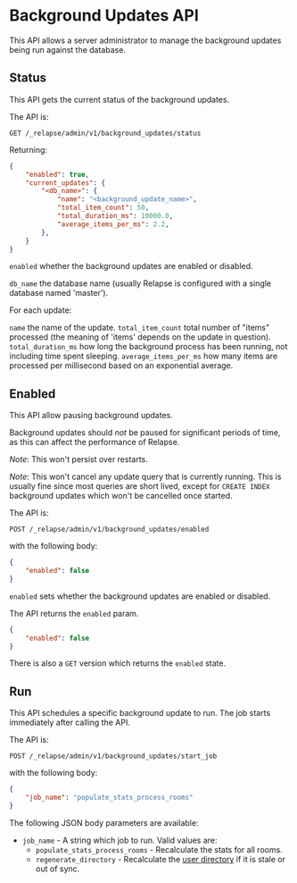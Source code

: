 # Background Updates API

This API allows a server administrator to manage the background updates being
run against the database.

## Status

This API gets the current status of the background updates.


The API is:

```
GET /_relapse/admin/v1/background_updates/status
```

Returning:

```json
{
    "enabled": true,
    "current_updates": {
        "<db_name>": {
            "name": "<background_update_name>",
            "total_item_count": 50,
            "total_duration_ms": 10000.0,
            "average_items_per_ms": 2.2,
        },
    }
}
```

`enabled` whether the background updates are enabled or disabled.

`db_name` the database name (usually Relapse is configured with a single database named 'master').

For each update:

`name` the name of the update.
`total_item_count` total number of "items" processed (the meaning of 'items' depends on the update in question).
`total_duration_ms` how long the background process has been running, not including time spent sleeping.
`average_items_per_ms` how many items are processed per millisecond based on an exponential average.


## Enabled

This API allow pausing background updates.

Background updates should *not* be paused for significant periods of time, as
this can affect the performance of Relapse.

*Note*: This won't persist over restarts.

*Note*: This won't cancel any update query that is currently running. This is
usually fine since most queries are short lived, except for `CREATE INDEX`
background updates which won't be cancelled once started.


The API is:

```
POST /_relapse/admin/v1/background_updates/enabled
```

with the following body:

```json
{
    "enabled": false
}
```

`enabled` sets whether the background updates are enabled or disabled.

The API returns the `enabled` param.

```json
{
    "enabled": false
}
```

There is also a `GET` version which returns the `enabled` state.


## Run

This API schedules a specific background update to run. The job starts immediately after calling the API.


The API is:

```
POST /_relapse/admin/v1/background_updates/start_job
```

with the following body:

```json
{
    "job_name": "populate_stats_process_rooms"
}
```

The following JSON body parameters are available:

- `job_name` - A string which job to run. Valid values are:
  - `populate_stats_process_rooms` - Recalculate the stats for all rooms.
  - `regenerate_directory` - Recalculate the [user directory](../../../user_directory.md) if it is stale or out of sync.
